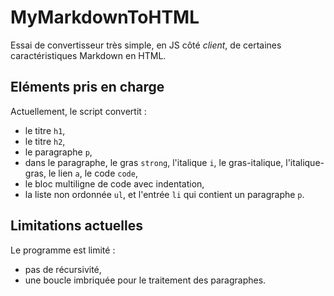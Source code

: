# MyMarkdownToHTML

Essai de convertisseur très simple, en JS côté *client*, de certaines caractéristiques Markdown en HTML. 

## Eléments pris en charge

Actuellement, le script convertit :
- le titre `h1`, 
- le titre `h2`,
- le paragraphe `p`,
- dans le paragraphe, le gras `strong`, l'italique `i`, le gras-italique, l'italique-gras, le lien `a`, le code `code`,
- le bloc multiligne de code avec indentation,
- la liste non ordonnée `ul`, et l'entrée `li` qui contient un paragraphe `p`.

## Limitations actuelles

Le programme est limité :
- pas de récursivité,
- une boucle imbriquée pour le traitement des paragraphes.